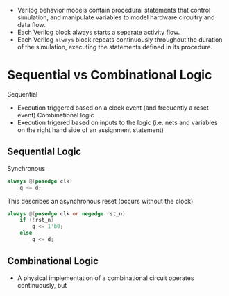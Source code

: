 - Verilog behavior models contain procedural statements that control simulation, and manipulate variables to model hardware circuitry and data flow. 
- Each Verilog block always starts a separate activity flow. 
- Each Verilog `always` block repeats continuously throughout the duration of the simulation, executing the statements defined in its procedure. 

# Sequential vs Combinational Logic
Sequential
- Execution triggered based on a clock event (and frequently a reset event)
Combinational logic
- Execution trigered based on inputs to the logic (i.e. nets and variables on the right hand side of an assignment statement)

## Sequential Logic 
Synchronous
```verilog
always @(posedge clk)
	q <= d;
```
This describes an asynchronous reset (occurs without the clock)
```verilog
always @(posedge clk or negedge rst_n) 
	if (!rst_n) 
		q <= 1'b0; 
	else 
		q <= d;
```

## Combinational Logic 
- A physical implementation of a combinational circuit operates continuously, but 